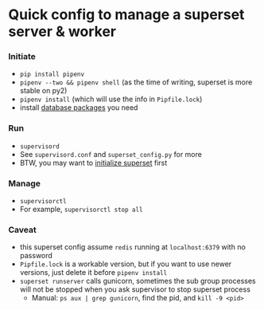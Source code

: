 # Quick config to manage a superset server & worker

### Initiate
- `pip install pipenv`
- `pipenv --two && pipenv shell` (as the time of writing, superset is more stable on py2)
- `pipenv install` (which will use the info in `Pipfile.lock`)
- install [database packages](http://superset.apache.org/installation.html#database-dependencies) you need

### Run
- `supervisord`
- See `supervisord.conf` and `superset_config.py` for more
- BTW, you may want to [initialize superset](http://superset.apache.org/installation.html#superset-installation-and-initialization) first

### Manage
- `supervisorctl`
- For example, `supervisorctl stop all`

### Caveat
- this superset config assume `redis` running at `localhost:6379` with no password
- `Pipfile.lock` is a workable version, but if you want to use newer versions, just delete it before `pipenv install`
- `superset runserver` calls gunicorn, sometimes the sub group processes will not be stopped when you ask supervisor to stop superset process
  - Manual: `ps aux | grep gunicorn`, find the pid, and `kill -9 <pid>`
